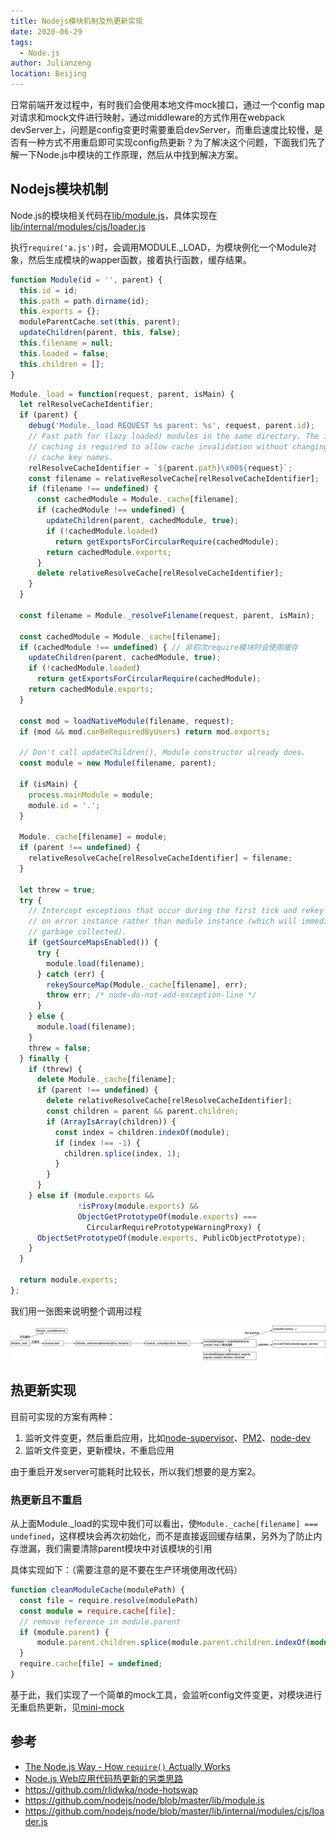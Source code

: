 ```yaml
---
title: Nodejs模块机制及热更新实现
date: 2020-06-29
tags: 
  - Node.js
author: Julianzeng
location: Beijing  
---
```


日常前端开发过程中，有时我们会使用本地文件mock接口，通过一个config map对请求和mock文件进行映射，通过middleware的方式作用在webpack devServer上，问题是config变更时需要重启devServer，而重启速度比较慢，是否有一种方式不用重启即可实现config热更新？为了解决这个问题，下面我们先了解一下Node.js中模块的工作原理，然后从中找到解决方案。

## Nodejs模块机制

Node.js的模块相关代码在[lib/module.js](https://github.com/nodejs/node/blob/master/lib/module.js)，具体实现在[lib/internal/modules/cjs/loader.js](https://github.com/nodejs/node/blob/master/lib/internal/modules/cjs/loader.js)

执行`require('a.js')`时，会调用MODULE._LOAD，为模块例化一个Module对象，然后生成模块的wapper函数，接着执行函数，缓存结果。

```js
function Module(id = '', parent) {
  this.id = id;
  this.path = path.dirname(id);
  this.exports = {};
  moduleParentCache.set(this, parent);
  updateChildren(parent, this, false);
  this.filename = null;
  this.loaded = false;
  this.children = [];
}
```

```js
Module._load = function(request, parent, isMain) {
  let relResolveCacheIdentifier;
  if (parent) {
    debug('Module._load REQUEST %s parent: %s', request, parent.id);
    // Fast path for (lazy loaded) modules in the same directory. The indirect
    // caching is required to allow cache invalidation without changing the old
    // cache key names.
    relResolveCacheIdentifier = `${parent.path}\x00${request}`;
    const filename = relativeResolveCache[relResolveCacheIdentifier];
    if (filename !== undefined) {
      const cachedModule = Module._cache[filename];
      if (cachedModule !== undefined) {
        updateChildren(parent, cachedModule, true);
        if (!cachedModule.loaded)
          return getExportsForCircularRequire(cachedModule);
        return cachedModule.exports;
      }
      delete relativeResolveCache[relResolveCacheIdentifier];
    }
  }

  const filename = Module._resolveFilename(request, parent, isMain);

  const cachedModule = Module._cache[filename];
  if (cachedModule !== undefined) { // 非初次require模块时会使用缓存
    updateChildren(parent, cachedModule, true);
    if (!cachedModule.loaded)
      return getExportsForCircularRequire(cachedModule);
    return cachedModule.exports;
  }

  const mod = loadNativeModule(filename, request);
  if (mod && mod.canBeRequiredByUsers) return mod.exports;

  // Don't call updateChildren(), Module constructor already does.
  const module = new Module(filename, parent);

  if (isMain) {
    process.mainModule = module;
    module.id = '.';
  }

  Module._cache[filename] = module;
  if (parent !== undefined) {
    relativeResolveCache[relResolveCacheIdentifier] = filename;
  }

  let threw = true;
  try {
    // Intercept exceptions that occur during the first tick and rekey them
    // on error instance rather than module instance (which will immediately be
    // garbage collected).
    if (getSourceMapsEnabled()) {
      try {
        module.load(filename);
      } catch (err) {
        rekeySourceMap(Module._cache[filename], err);
        throw err; /* node-do-not-add-exception-line */
      }
    } else {
      module.load(filename);
    }
    threw = false;
  } finally {
    if (threw) {
      delete Module._cache[filename];
      if (parent !== undefined) {
        delete relativeResolveCache[relResolveCacheIdentifier];
        const children = parent && parent.children;
        if (ArrayIsArray(children)) {
          const index = children.indexOf(module);
          if (index !== -1) {
            children.splice(index, 1);
          }
        }
      }
    } else if (module.exports &&
               !isProxy(module.exports) &&
               ObjectGetPrototypeOf(module.exports) ===
                 CircularRequirePrototypeWarningProxy) {
      ObjectSetPrototypeOf(module.exports, PublicObjectPrototype);
    }
  }

  return module.exports;
};

```

我们用一张图来说明整个调用过程

![](../images/nodejs-module-load.png)

## 热更新实现

目前可实现的方案有两种：

1. 监听文件变更，然后重启应用，比如[node-supervisor](https://github.com/petruisfan/node-supervisor)、[PM2](https://github.com/Unitech/PM2)、[node-dev](https://github.com/fgnass/node-dev)
2. 监听文件变更，更新模块，不重启应用

由于重启开发server可能耗时比较长，所以我们想要的是方案2。

### 热更新且不重启

从上面Module._load的实现中我们可以看出，使`Module._cache[filename] === undefined`，这样模块会再次初始化，而不是直接返回缓存结果，另外为了防止内存泄漏，我们需要清除parent模块中对该模块的引用

具体实现如下：（需要注意的是不要在生产环境使用改代码）
```ts
function cleanModuleCache(modulePath) {
  const file = require.resolve(modulePath)
  const module = require.cache[file];
  // remove reference in module.parent
  if (module.parent) {
      module.parent.children.splice(module.parent.children.indexOf(module), 1);
  }
  require.cache[file] = undefined;
}

```

基于此，我们实现了一个简单的mock工具，会监听config文件变更，对模块进行无重启热更新，见[mini-mock](https://github.com/zenghj/mini-mock)

## 参考

* [The Node.js Way - How `require()` Actually Works](http://fredkschott.com/post/2014/06/require-and-the-module-system/)
* [Node.js Web应用代码热更新的另类思路](https://fex.baidu.com/blog/2015/05/nodejs-hot-swapping/)
* https://github.com/rlidwka/node-hotswap
* https://github.com/nodejs/node/blob/master/lib/module.js
* https://github.com/nodejs/node/blob/master/lib/internal/modules/cjs/loader.js